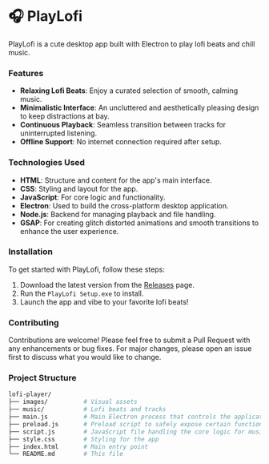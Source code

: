 # 🎧 PlayLofi

PlayLofi is a cute desktop app built with Electron to play lofi beats and chill music.

### Features
- **Relaxing Lofi Beats**: Enjoy a curated selection of smooth, calming music.
- **Minimalistic Interface**: An uncluttered and aesthetically pleasing design to keep distractions at bay.
- **Continuous Playback**: Seamless transition between tracks for uninterrupted listening.
- **Offline Support**: No internet connection required after setup.

### Technologies Used
- **HTML**: Structure and content for the app's main interface.
- **CSS**: Styling and layout for the app.
- **JavaScript**: For core logic and functionality.
- **Electron**: Used to build the cross-platform desktop application.
- **Node.js**: Backend for managing playback and file handling.
- **GSAP**: For creating glitch distorted animations and smooth transitions to enhance the user experience.

### Installation
To get started with PlayLofi, follow these steps:

1. Download the latest version from the [Releases](https://github.com/natashahans/lofi-player/releases) page.
2. Run the `PlayLofi Setup.exe` to install.
3. Launch the app and vibe to your favorite lofi beats!

### Contributing
Contributions are welcome! Please feel free to submit a Pull Request with any enhancements or bug fixes.
For major changes, please open an issue first to discuss what you would like to change.

### Project Structure
```bash
lofi-player/
├── images/          # Visual assets  
├── music/           # Lofi beats and tracks
├── main.js          # Main Electron process that controls the application lifecycle
├── preload.js       # Preload script to safely expose certain functionalities to the renderer
├── script.js        # JavaScript file handling the core logic for music playback and app behavior  
├── style.css        # Styling for the app  
├── index.html       # Main entry point  
└── README.md        # This file

